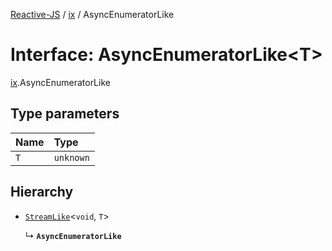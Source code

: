 [Reactive-JS](../README.md) / [ix](../modules/ix.md) / AsyncEnumeratorLike

# Interface: AsyncEnumeratorLike<T\>

[ix](../modules/ix.md).AsyncEnumeratorLike

## Type parameters

| Name | Type |
| :------ | :------ |
| `T` | `unknown` |

## Hierarchy

- [`StreamLike`](streaming.StreamLike.md)<`void`, `T`\>

  ↳ **`AsyncEnumeratorLike`**

